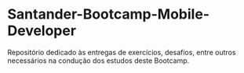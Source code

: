 # Santander-Bootcamp-Mobile-Developer
Repositório dedicado às entregas de exercícios, desafios, entre outros necessários na condução dos estudos deste Bootcamp.
